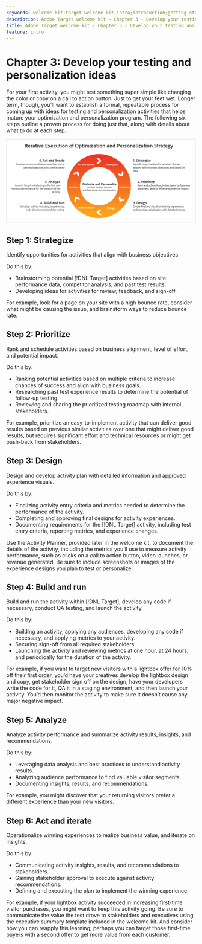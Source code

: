 ```yaml
---
keywords: welcome kit;target welcome kit;intro;introduction;getting started
description: Adobe Target welcome kit - Chapter 3 - Develop your testing and personalization ideas
title: Adobe Target welcome kit - Chapter 3 - Develop your testing and personalization ideas
feature: intro
---
```


# Chapter 3: Develop your testing and personalization ideas

For your first activity, you might test something super simple like changing the color or copy on a call to action button. Just to get your feet wet. Longer term, though, you’ll want to establish a formal, repeatable process for coming up with ideas for testing and personalization activities that helps mature your optimization and personalization program. The following six steps outline a proven process for doing just that, along with details about what to do at each step.

![Iterative Execution of Optimization and Personalization Strategy diagram](/help/c-intro/assets/six-steps.png)

## Step 1: Strategize

Identify opportunities for activities that align with business objectives. 

Do this by:

* Brainstorming potential [!DNL Target] activities based on site performance data, competitor analysis, and past test results.
* Developing ideas for activities for review, feedback, and sign-off.

For example, look for a page on your site with a high bounce rate, consider what might be causing the issue, and brainstorm ways to reduce bounce rate.

## Step 2: Prioritize

Rank and schedule activities based on business alignment, level of effort, and potential impact.

Do this by:

* Ranking potential activities based on multiple criteria to increase chances of success and align with business goals.
* Researching past test experience results to determine the potential of follow-up testing.
* Reviewing and sharing the prioritized testing roadmap with internal stakeholders.

For example, prioritize an easy-to-implement activity that can deliver good results based on previous similar activities over one that might deliver good results, but requires significant effort and technical resources or might get push-back from stakeholders.

## Step 3: Design

Design and develop activity plan with detailed information and approved experience visuals. 

Do this by: 

* Finalizing activity entry criteria and metrics needed to determine the performance of the activity.
* Completing and approving final designs for activity experiences.
* Documenting requirements for the [!DNL Target] activity, including test entry criteria, reporting metrics, and experience changes.

Use the Activity Planner, provided later in the welcome kit, to document the details of the activity, including the metrics you’ll use to measure activity performance, such as clicks on a call to action button, video launches, or revenue generated. Be sure to include screenshots or images of the experience designs you plan to test or personalize.

## Step 4: Build and run

Build and run the activity within [!DNL Target], develop any code if necessary, conduct QA testing, and launch the activity.

Do this by:

* Building an activity, applying any audiences, developing any code if necessary, and applying metrics to your activity.
* Securing sign-off from all required stakeholders.
* Launching the activity and reviewing metrics at one hour, at 24 hours, and periodically for the duration of the activity.

For example, if you want to target new visitors with a lightbox offer for 10% off their first order, you’d have your creatives develop the lightbox design and copy, get stakeholder sign off on the design, have your developers write the code for it, QA it in a staging environment, and then launch your activity. You’d then monitor the activity to make sure it doesn’t cause any major negative impact.

## Step 5: Analyze

Analyze activity performance and summarize activity results, insights, and recommendations. 

Do this by: 

* Leveraging data analysis and best practices to understand activity results.
* Analyzing audience performance to find valuable visitor segments.
* Documenting insights, results, and recommendations.

For example, you might discover that your returning visitors prefer a different experience than your new visitors.

## Step 6: Act and iterate

Operationalize winning experiences to realize business value, and iterate on insights. 

Do this by:

* Communicating activity insights, results, and recommendations to stakeholders.
* Gaining stakeholder approval to execute against activity recommendations.
* Defining and executing the plan to implement the winning experience.

For example, if your lightbox activity succeeded in increasing first-time visitor purchases, you might want to keep this activity going. Be sure to communicate the value the test drove to stakeholders and executives using the executive summary template included in the welcome kit. And consider how you can reapply this learning; perhaps you can target those first-time buyers with a second offer to get more value from each customer.